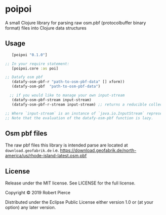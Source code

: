 # poipoi

A small Clojure library for parsing raw osm.pbf (protocolbuffer binary format) files into Clojure data structures

## Usage

```clojure
   [poipoi "0.1.0"]

;; In your require statement:
   [poipoi.core :as poi]

;; Datafy osm pbf
   (datafy-osm-pbf-r "path-to-osm-pbf-data" [] xform))
   (datafy-osm-pbf  "path-to-osm-pbf-data")

  ;; if you would like to manage your own input-stream
   (datafy-osm-pbf-stream input-stream)
   (datafy-osm-pbf-r-stream input-stream) ;; returns a reducible collection

;; Where `input-stream` is an instance of `java.io.InputStream` representing the osm.pbf file. 
;; Note that the evaluation of the datafy-osm-pbf function is lazy.
```
## Osm pbf files
The raw pbf files this library is intended parse are located at
`download.geofabrik.de` i.e. https://download.geofabrik.de/north-america/us/rhode-island-latest.osm.pbf

## License
Release under the MIT license. See LICENSE for the full license.

Copyright © 2019 Robert Pierce

Distributed under the Eclipse Public License either version 1.0 or (at
your option) any later version.

